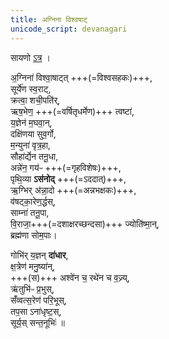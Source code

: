 ```yaml
---
title: अग्निना विश्वषाट्
unicode_script: devanagari
---
```


सायणो [ऽत्र](https://archive.org/stream/Anandashram_Samskrita_Granthavali_Anandashram_Sanskrit_Series/ASS_042_Krishna_Yajurvediya_Taittiriya_Samhita_Part_6_-_Kasinath_Sastri_Agase_1949#page/n359/mode/1up) ।

अ॒ग्निना॑ विश्वा॒षाट्त् +++(=विश्वसहकः)+++,  
सूर्ये॑ण स्व॒राट्,  
क्रत्वा॒ शची॒पति॑र्‌,  
ऋष॒भेण॒ +++(=वर्षितृधर्मेण)+++ त्वष्टा॑,  
य॒ज्ञेन॑ म॒घवा॒न्,  
दक्षि॑णया सुव॒र्गो,  
म॒न्युना॑ वृत्र॒हा,  
सौहा॑र्द्येन तनू॒धा,  
अन्ने॑न॒ गय॑ᳶ +++(=गृहविशेषः)+++,  
पृथि॒व्या **ऽस॑नोद्** +++(=ऽददात्)+++,  
ऋ॒ग्भिर् अ॑न्ना॒दो +++(=अन्नभक्षकः)+++,  
व॑षट्का॒रेण॒र्द्धस्,  
साम्ना॑ तनू॒पा,  
वि॒राजा॒+++(=दशाक्षरच्छन्दसा)+++ ज्योति॑ष्मा॒न्,  
ब्रह्म॑णा सोम॒पाः।

गोभि॑र् य॒ज्ञन् **दा॑धार**,  
क्ष॒त्रेण॑ मनु॒ष्या॑न्,  
+++(स)+++ अश्वे॑न च॒ रथे॑न च व॒ज्र्य्,  
ऋ॑तुभि॑ᳶ प्र॒भुस्,  
सँ॑व्वत्स॒रेण॑ परि॒भूस्,  
तप॒सा ऽना॑धृष्ट॒स्,  
सूर्य॒स् सन्त॒नूभिः॑ ॥